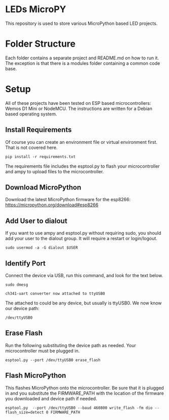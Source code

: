 # LEDs MicroPY
This repository is used to store various MicroPython based LED projects.

# Folder Structure
Each folder contains a separate project and README.md on how to run it. The exception is that there is a modules folder containing a common code base.

# Setup
All of these projects have been tested on ESP based microcontrollers: Wemos D1 Mini or NodeMCU. The instructions are written for a Debian based operating system.

## Install Requirements
Of course you can create an environment file or virtual environment first. That is not covered here.

```
pip install -r requirements.txt
```

The requirements file includes the esptool.py to flash your microcontroller and ampy to upload files to the microcontroller.

## Download MicroPython
Download the latest MicroPython firmware for the esp8266:
https://micropython.org/download#esp8266

## Add User to dialout
If you want to use ampy and esptool.py without requiring sudo, you should add your user to the dialout group. It will require a restart or login/logout.

```
sudo usermod -a -G dialout $USER
```

## Identify Port
Connect the device via USB, run this command, and look for the text below.

```
sudo dmesg
```

```
ch341-uart converter now attached to ttyUSB0
```

The attached to could be any device, but usually is ttyUSB0. We now know our device path:

```
/dev/ttyUSB0
```

## Erase Flash
Run the following substituting the device path as needed. Your microcontroller must be plugged in.

```
esptool.py --port /dev/ttyUSB0 erase_flash
```

## Flash MicroPython
This flashes MicroPython onto the microcontroller. Be sure that it is plugged in and you substitute the FIRMWARE_PATH with the location of the firmware you downloaded and device path if needed.

```
esptool.py  --port /dev/ttyUSB0 --baud 460800 write_flash -fm dio --flash_size=detect 0 FIRMWARE_PATH
```
